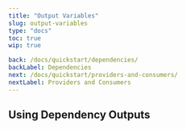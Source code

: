 ```yaml
---
title: "Output Variables"
slug: output-variables
type: "docs"
toc: true
wip: true

back: /docs/quickstart/dependencies/
backLabel: Dependencies
next: /docs/quickstart/providers-and-consumers/
nextLabel: Providers and Consumers
---
```



## Using Dependency Outputs
